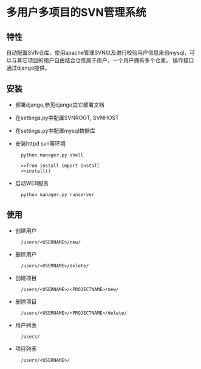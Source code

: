 多用户多项目的SVN管理系统
=====================

特性
---
自动配置SVN仓库，使用apache管理SVN以及进行校验用户信息来自mysql，可以与其它项目的用户自由结合仓库属于用户，一个用户拥有多个仓库。
操作接口通过django提供。

安装
---

* 部署django,参见django其它部署文档
* 在settings.py中配置SVNROOT, SVNHOST
* 在settings.py中配置mysql数据库
* 安装httpd svn等环境

        python manager.py shell

        >>from install import install
        >>install()

* 启动WEB服务

        python manager.py runserver

使用
---
* 创建用户

        /users/<USERNAME>/new/
    
* 删除用户

        /users/<USERNAME>/delete/

* 创建项目

        /users/<USERNAME>/<PROJECTNAME>/new/
    
* 删除项目

        /users/<USERNAME>/<PROJECTNAME>/delete/

* 用户列表

        /users/

* 项目列表

        /users/<USERNAME>/

